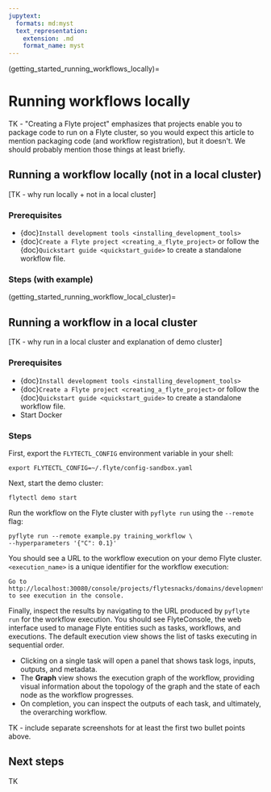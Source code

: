 ```yaml
---
jupytext:
  formats: md:myst
  text_representation:
    extension: .md
    format_name: myst
---
```


(getting_started_running_workflows_locally)=

# Running workflows locally

TK - "Creating a Flyte project" emphasizes that projects enable you to package code to run on a Flyte cluster, so you would expect this article to mention packaging code (and workflow registration), but it doesn't. We should probably mention those things at least briefly.

## Running a workflow locally (not in a local cluster)

[TK - why run locally + not in a local cluster]

### Prerequisites

* {doc}`Install development tools <installing_development_tools>`
* {doc}`Create a Flyte project <creating_a_flyte_project>` or follow the {doc}`Quickstart guide <quickstart_guide>` to create a standalone workflow file.

### Steps (with example)

(getting_started_running_workflow_local_cluster)=

## Running a workflow in a local cluster

[TK - why run in a local cluster and explanation of demo cluster]

### Prerequisites

* {doc}`Install development tools <installing_development_tools>`
* {doc}`Create a Flyte project <creating_a_flyte_project>` or follow the {doc}`Quickstart guide <quickstart_guide>` to create a standalone workflow file.
* Start Docker

### Steps

First, export the `FLYTECTL_CONFIG` environment variable in your shell:

```{prompt} bash $
export FLYTECTL_CONFIG=~/.flyte/config-sandbox.yaml
```

Next, start the demo cluster:

```{prompt} bash $
flytectl demo start
```

Run the workflow on the Flyte cluster with `pyflyte run` using the `--remote` flag:

```{prompt} bash $
pyflyte run --remote example.py training_workflow \
--hyperparameters '{"C": 0.1}'
```

You should see a URL to the workflow execution on your demo Flyte cluster. `<execution_name>` is a unique identifier for the workflow execution:

```{prompt} bash $
Go to http://localhost:30080/console/projects/flytesnacks/domains/development/executions/<execution_name> to see execution in the console.
```

Finally, inspect the results by navigating to the URL produced by `pyflyte run` for the workflow execution. You should see FlyteConsole, the web interface used to manage Flyte entities such as tasks, workflows, and executions. The default execution view shows the list of tasks executing in sequential order.

* Clicking on a single task will open a panel that shows task logs, inputs, outputs, and metadata.
* The **Graph** view shows the execution graph of the workflow, providing visual information about the topology of the graph and the state of each node as the workflow progresses.
* On completion, you can inspect the outputs of each task, and ultimately, the overarching workflow.

TK - include separate screenshots for at least the first two bullet points above.

## Next steps

TK
